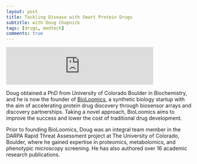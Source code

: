 ```yaml
---
layout: post
title: Tackling Disease with Smart Protein Drugs
subtitle: with Doug Chapnick
tags: [drugs, medtech]
comments: true
---
```


<iframe src="https://anchor.fm/herethefuture/embed/episodes/016-Tackling-Disease-with-Smart-Protein-Drugs---Doug-Chapnick-epbvrf" height="102px" width="400px" frameborder="0" scrolling="no"></iframe>

Doug obtained a PhD from University of Colorado Boulder in Biochemistry, and he is now the founder of [BioLoomics](https://www.bioloomics.com/), a synthetic biology startup with the aim of accelerating protein drug discovery through biosensor arrays and discovery partnerships. Taking a novel approach, BioLoomics aims to improve the success and lower the cost of traditional drug development.

Prior to founding BioLoomics, Doug was an integral team member in the DARPA Rapid Threat Assessment project at The University of Colorado, Boulder, where he gained expertise in proteomics, metabolomics, and phenotypic microscopy screening. He has also authored over 16 academic research publications.